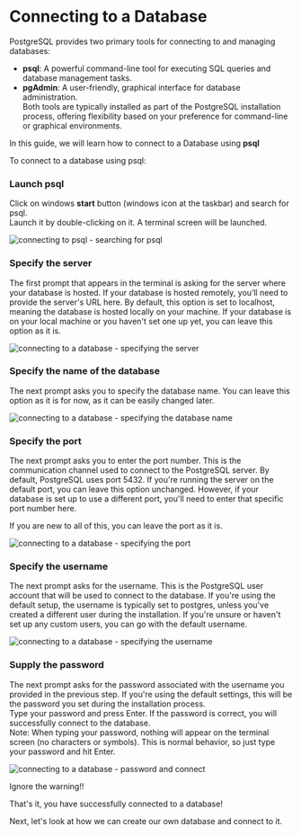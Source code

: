 # Connecting to a Database

PostgreSQL provides two primary tools for connecting to and managing databases:

- **psql**: A powerful command-line tool for executing SQL queries and database management tasks.
- **pgAdmin**: A user-friendly, graphical interface for database administration.  
Both tools are typically installed as part of the PostgreSQL installation process, offering flexibility based on your preference for command-line or graphical environments.  

In this guide, we will learn how to connect to a Database using **psql**

To connect to a database using psql:

### Launch psql
Click on windows **start** button (windows icon at the taskbar) and search for psql.  
Launch it by double-clicking on it. A terminal screen will be launched.

![connecting to psql - searching for psql](psql-connect-1.png)

### Specify the server
The first prompt that appears in the terminal is asking for the server where your database is hosted. If your database is hosted remotely, 
you’ll need to provide the server's URL here. By default, this option is set to localhost, meaning the database is hosted locally on your 
machine. If your database is on your local machine or you haven't set one up yet, you can leave this option as it is.

![connecting to a database - specifying the server](psql-connect-2.png)

### Specify the name of the database

The next prompt asks you to specify the database name. You can leave this option as it is for now, as it can be easily changed later.

![connecting to a database - specifying the database name](psql-connect-3.png)

### Specify the port

The next prompt asks you to enter the port number. This is the communication channel used to connect to the PostgreSQL server. 
By default, PostgreSQL uses port 5432. If you're running the server on the default port, you can leave this option unchanged. 
However, if your database is set up to use a different port, you'll need to enter that specific port number here.  

If you are new to all of this, you can leave the port as it is.

![connecting to a database - specifying the port](psql-connect-4.png)

### Specify the username
The next prompt asks for the username. This is the PostgreSQL user account that will be used to connect to the database. 
If you're using the default setup, the username is typically set to postgres, unless you've created a different user during the installation. 
If you're unsure or haven't set up any custom users, you can go with the default username.

![connecting to a database - specifying the username](psql-connect-5.png)

### Supply the password
The next prompt asks for the password associated with the username you provided in the previous step. If you're using the default settings, this will be the password you set during the installation process.  
Type your password and press Enter. If the password is correct, you will successfully connect to the database.  
Note: When typing your password, nothing will appear on the terminal screen (no characters or symbols). This is normal behavior, so just type your password and hit Enter.  

![connecting to a database - password and connect](psql-connect-6.png)

Ignore the warning!!

That's it, you have successfully connected to a database!

Next, let's look at how we can create our own database and connect to it.